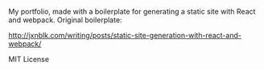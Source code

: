 
My portfolio, made with a boilerplate for generating a static site with React and webpack. Original boilerplate:

http://jxnblk.com/writing/posts/static-site-generation-with-react-and-webpack/

MIT License
